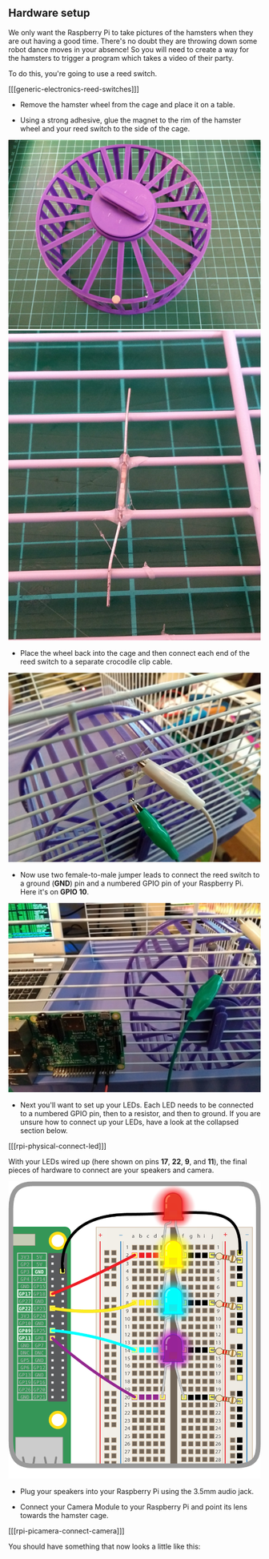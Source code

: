 ## Hardware setup

We only want the Raspberry Pi to take pictures of the hamsters when they are out having a good time. There's no doubt they are throwing down some robot dance moves in your absence! So you will need to create a way for the hamsters to trigger a program which takes a video of their party.

To do this, you're going to use a reed switch.

[[[generic-electronics-reed-switches]]]

- Remove the hamster wheel from the cage and place it on a table.

- Using a strong adhesive, glue the magnet to the rim of the hamster wheel and your reed switch to the side of the cage.

![wheel-magnet](images/wheel_magnet.jpg)
![cage-reed](images/reed_switch_cage.jpg)

- Place the wheel back into the cage and then connect each end of the reed switch to a separate crocodile clip cable.

![croc-clip](images/croc-clip.jpg)

- Now use two female-to-male jumper leads to connect the reed switch to a ground (**GND**) pin and a numbered GPIO pin of your Raspberry Pi. Here it's on **GPIO 10**.

![connected](images/connected.jpg)

- Next you'll want to set up your LEDs. Each LED needs to be connected to a numbered GPIO pin, then to a resistor, and then to ground. If you are unsure how to connect up your LEDs, have a look at the collapsed section below.

[[[rpi-physical-connect-led]]]

With your LEDs wired up (here shown on pins **17**, **22**, **9**, and **11**), the final pieces of hardware to connect are your speakers and camera.

![4 LEDs](images/Breadboard-4-LEDs.png)

- Plug your speakers into your Raspberry Pi using the 3.5mm audio jack.

- Connect your Camera Module to your Raspberry Pi and point its lens towards the hamster cage.

[[[rpi-picamera-connect-camera]]]

You should have something that now looks a little like this:


